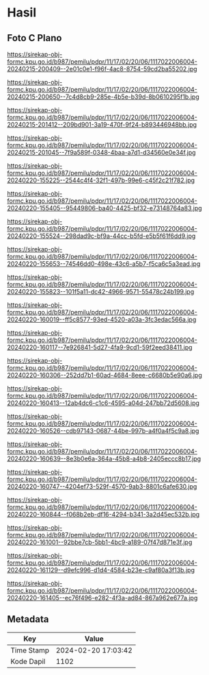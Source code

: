 # Hasil

## Foto C Plano

https://sirekap-obj-formc.kpu.go.id/b987/pemilu/pdpr/11/17/02/20/06/1117022006004-20240215-200409--2e01c0e1-f96f-4ac8-8754-59cd2ba55202.jpg

https://sirekap-obj-formc.kpu.go.id/b987/pemilu/pdpr/11/17/02/20/06/1117022006004-20240215-200650--7c4d8cb9-285e-4b5e-b39d-8b0610295f1b.jpg

https://sirekap-obj-formc.kpu.go.id/b987/pemilu/pdpr/11/17/02/20/06/1117022006004-20240215-201412--209bd901-3a19-470f-9f24-b893446948bb.jpg

https://sirekap-obj-formc.kpu.go.id/b987/pemilu/pdpr/11/17/02/20/06/1117022006004-20240215-201045--7f9a589f-0348-4baa-a7d1-d34560e0e34f.jpg

https://sirekap-obj-formc.kpu.go.id/b987/pemilu/pdpr/11/17/02/20/06/1117022006004-20240220-155225--2544c4f4-32f1-497b-99e6-c45f2c21f782.jpg

https://sirekap-obj-formc.kpu.go.id/b987/pemilu/pdpr/11/17/02/20/06/1117022006004-20240220-155405--95449806-ba40-4425-bf32-e73148764a83.jpg

https://sirekap-obj-formc.kpu.go.id/b987/pemilu/pdpr/11/17/02/20/06/1117022006004-20240220-155524--298dad9c-bf9a-44cc-b5fd-e5b5f61f6dd9.jpg

https://sirekap-obj-formc.kpu.go.id/b987/pemilu/pdpr/11/17/02/20/06/1117022006004-20240220-155653--74546dd0-498e-43c6-a5b7-f5ca6c5a3ead.jpg

https://sirekap-obj-formc.kpu.go.id/b987/pemilu/pdpr/11/17/02/20/06/1117022006004-20240220-155823--101f5a11-dc42-4966-9571-55478c24b199.jpg

https://sirekap-obj-formc.kpu.go.id/b987/pemilu/pdpr/11/17/02/20/06/1117022006004-20240220-160019--ff5c8577-93ed-4520-a03a-3fc3edac566a.jpg

https://sirekap-obj-formc.kpu.go.id/b987/pemilu/pdpr/11/17/02/20/06/1117022006004-20240220-160117--7e926841-5d27-4fa9-9cd1-59f2eed38411.jpg

https://sirekap-obj-formc.kpu.go.id/b987/pemilu/pdpr/11/17/02/20/06/1117022006004-20240220-160306--252dd7b1-60ad-4684-8eee-c6680b5e90a6.jpg

https://sirekap-obj-formc.kpu.go.id/b987/pemilu/pdpr/11/17/02/20/06/1117022006004-20240220-160413--12ab4dc6-c1c6-4595-a04d-247bb72d5608.jpg

https://sirekap-obj-formc.kpu.go.id/b987/pemilu/pdpr/11/17/02/20/06/1117022006004-20240220-160526--cdb97143-0687-44be-997b-a4f0a4f5c9a8.jpg

https://sirekap-obj-formc.kpu.go.id/b987/pemilu/pdpr/11/17/02/20/06/1117022006004-20240220-160639--8e3b0e6a-364a-45b8-a4b8-2405eccc8b17.jpg

https://sirekap-obj-formc.kpu.go.id/b987/pemilu/pdpr/11/17/02/20/06/1117022006004-20240220-160747--4204ef73-529f-4570-9ab3-8801c6afe630.jpg

https://sirekap-obj-formc.kpu.go.id/b987/pemilu/pdpr/11/17/02/20/06/1117022006004-20240220-160844--f068b2eb-df16-4294-b341-3a2d45ec532b.jpg

https://sirekap-obj-formc.kpu.go.id/b987/pemilu/pdpr/11/17/02/20/06/1117022006004-20240220-161001--92bbe7cb-5bb1-4bc9-a189-07f47d871e3f.jpg

https://sirekap-obj-formc.kpu.go.id/b987/pemilu/pdpr/11/17/02/20/06/1117022006004-20240220-161129--d9efc996-d1d4-4584-b23e-c9af80a3f13b.jpg

https://sirekap-obj-formc.kpu.go.id/b987/pemilu/pdpr/11/17/02/20/06/1117022006004-20240220-161405--ec76f496-e282-4f3a-ad84-867a962e677a.jpg


## Metadata

| Key        | Value               |
| ---------- | ------------------- |
| Time Stamp | 2024-02-20 17:03:42 |
| Kode Dapil | 1102                |



